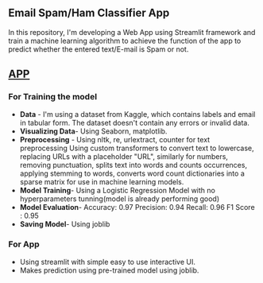 ##  Email Spam/Ham Classifier App
In this repository, I'm developing a Web App using Streamlit framework and train a machine learning algorithm to achieve the function of the app to predict whether the entered text/E-mail is Spam or not.

## [APP](https://jatin-mehra119-email-spam-classifier-app-dhitia.streamlit.app/)

### For Training the model
- **Data** - I'm using a dataset from Kaggle, which contains labels and email in tabular form. The dataset doesn't contain any errors or invalid data.
- **Visualizing Data**- Using Seaborn, matplotlib.
- **Preprocessing** - 
Using nltk, re, urlextract, counter for text preprocessing
Using custom transformers to convert text to lowercase, replacing URLs with a placeholder "URL", similarly for numbers, removing punctuation, splits text into words and counts occurrences, applying stemming to words, converts word count dictionaries into a sparse matrix for use in machine learning models.
- **Model Training**-
Using a Logistic Regression Model with no hyperparameters tunning(model is already performing good)
- **Model Evaluation**-
Accuracy: 0.97
Precision: 0.94
Recall: 0.96
F1 Score : 0.95
- **Saving Model**-
Using joblib

### For App
- Using streamlit with simple easy to use interactive UI.
- Makes prediction using pre-trained model using joblib.
